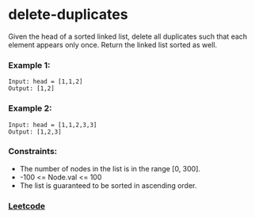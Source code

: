 # delete-duplicates
Given the head of a sorted linked list, delete all duplicates such that each element appears only once. Return the linked list sorted as well.

### Example 1:
```
Input: head = [1,1,2]
Output: [1,2]
```

### Example 2:
```
Input: head = [1,1,2,3,3]
Output: [1,2,3]
```

### Constraints:
* The number of nodes in the list is in the range [0, 300].
* -100 <= Node.val <= 100
* The list is guaranteed to be sorted in ascending order.

### [Leetcode](https://leetcode.com)
